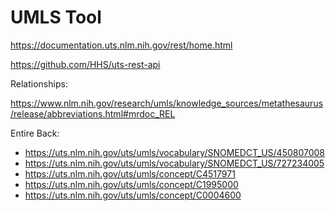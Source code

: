 UMLS Tool
=========

https://documentation.uts.nlm.nih.gov/rest/home.html

https://github.com/HHS/uts-rest-api

Relationships: 

https://www.nlm.nih.gov/research/umls/knowledge_sources/metathesaurus/release/abbreviations.html#mrdoc_REL

Entire Back:

* https://uts.nlm.nih.gov/uts/umls/vocabulary/SNOMEDCT_US/450807008
* https://uts.nlm.nih.gov/uts/umls/vocabulary/SNOMEDCT_US/727234005
* https://uts.nlm.nih.gov/uts/umls/concept/C4517971
* https://uts.nlm.nih.gov/uts/umls/concept/C1995000
* https://uts.nlm.nih.gov/uts/umls/concept/C0004600







